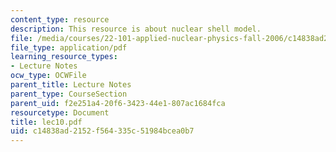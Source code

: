 ```yaml
---
content_type: resource
description: This resource is about nuclear shell model.
file: /media/courses/22-101-applied-nuclear-physics-fall-2006/c14838ad2152f564335c51984bcea0b7_lec10.pdf
file_type: application/pdf
learning_resource_types:
- Lecture Notes
ocw_type: OCWFile
parent_title: Lecture Notes
parent_type: CourseSection
parent_uid: f2e251a4-20f6-3423-44e1-807ac1684fca
resourcetype: Document
title: lec10.pdf
uid: c14838ad-2152-f564-335c-51984bcea0b7
---
```

